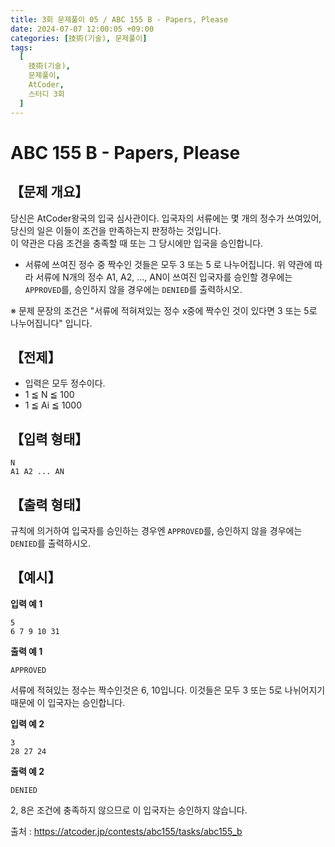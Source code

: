 ```yaml
---
title: 3회 문제풀이 05 / ABC 155 B - Papers, Please
date: 2024-07-07 12:00:05 +09:00
categories: [技術(기술), 문제풀이]
tags:
  [
    技術(기술),
    문제풀이,
    AtCoder,
    스터디 3회
  ]
---
```

# ABC 155 B - Papers, Please
## 【문제 개요】
당신은 AtCoder왕국의 입국 심사관이다. 입국자의 서류에는 몇 개의 정수가 쓰여있어, 당신의 일은 이들이 조건을 만족하는지 판정하는 것입니다.<br>
이 약관은 다음 조건을 충족할 때 또는 그 당시에만 입국을 승인합니다.
- 서류에 쓰여진 정수 중 짝수인 것들은 모두 3 또는 5 로 나누어집니다.
위 약관에 따라 서류에 N개의 정수 A1, A2, ..., AN이 쓰여진 입국자를 승인할 경우에는 `APPROVED`를, 승인하지 않을 경우에는 `DENIED`를 출력하시오.

※ 문제 문장의 조건은 "서류에 적혀져있는 정수 x중에 짝수인 것이 있다면 3 또는 5로 나누어집니다" 입니다.

## 【전제】
- 입력은 모두 정수이다.
- 1 ≦ N ≦ 100
- 1 ≦ Ai ≦ 1000

## 【입력 형태】
```
N
A1 A2 ... AN
```

## 【출력 형태】
규칙에 의거하여 입국자를 승인하는 경우엔 `APPROVED`를, 승인하지 않을 경우에는 `DENIED`를 출력하시오.

## 【예시】

**입력 예 1**

```
5
6 7 9 10 31
```

**출력 예 1**

```
APPROVED
```
서류에 적혀있는 정수는 짝수인것은 6, 10입니다.
이것들은 모두 3 또는 5로 나뉘어지기때문에 이 입국자는 승인합니다.

**입력 예 2**

```
3
28 27 24
```

**출력 예 2**

```
DENIED
```
2, 8은 조건에 충족하지 않으므로 이 입국자는 승인하지 않습니다.

출처 : <a href="https://atcoder.jp/contests/abc155/tasks/abc155_b">https://atcoder.jp/contests/abc155/tasks/abc155_b</a> 